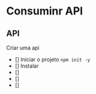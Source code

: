 #   Consuminr API


##  API

Criar uma api
-  []  Iniciar o projeto `npm init -y`
-  []  Instalar
-  []  
-  []  
-  []  

##

##